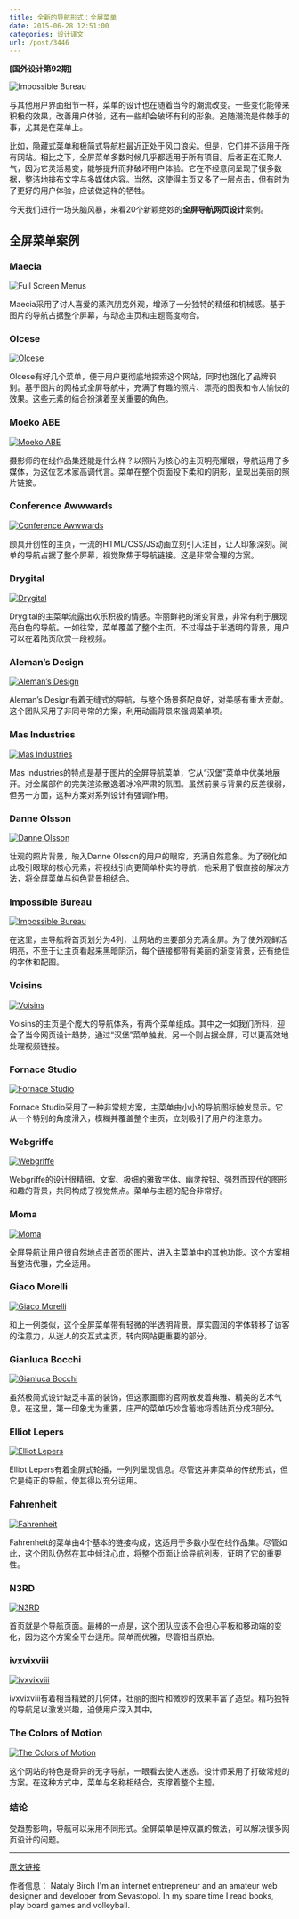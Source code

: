 ```yaml
---
title: 全新的导航形式：全屏菜单
date: 2015-06-28 12:51:00
categories: 设计译文
url: /post/3446
---
```


**[国外设计第92期]**

![Impossible Bureau](http://designmodo.com/wp-content/uploads/2015/05/9-Impossible-Bureau.jpg)

与其他用户界面细节一样，菜单的设计也在随着当今的潮流改变。一些变化能带来积极的效果，改善用户体验，还有一些却会破坏有利的形象。追随潮流是件棘手的事，尤其是在菜单上。

比如，隐藏式菜单和极简式导航栏最近正处于风口浪尖。但是，它们并不适用于所有网站。相比之下，全屏菜单多数时候几乎都适用于所有项目。后者正在汇聚人气，因为它灵活易变，能够提升而非破坏用户体验。它在不经意间呈现了很多数据，整洁地排布文字与多媒体内容。当然，这使得主页又多了一层点击，但有时为了更好的用户体验，应该做这样的牺牲。

今天我们进行一场头脑风暴，来看20个新颖绝妙的**全屏导航网页设计**案例。

## 全屏菜单案例

### Maecia

![Full Screen Menus](http://designmodo.com/wp-content/uploads/2015/05/1-Maecia.jpg)

Maecia采用了讨人喜爱的蒸汽朋克外观，增添了一分独特的精细和机械感。基于图片的导航占据整个屏幕，与动态主页和主题高度吻合。

### Olcese

[![Olcese](http://designmodo.com/wp-content/uploads/2015/05/2-Olcese.jpg)](http://www.cotonificioolcese.it)

Olcese有好几个菜单，便于用户更彻底地探索这个网站，同时也强化了品牌识别。基于图片的网格式全屏导航中，充满了有趣的照片、漂亮的图表和令人愉快的效果。这些元素的结合扮演着至关重要的角色。

### Moeko ABE

[![Moeko ABE](http://designmodo.com/wp-content/uploads/2015/05/3-Moeko-ABE.jpg)](http://abemoeko.com/)

摄影师的在线作品集还能是什么样？以照片为核心的主页明亮耀眼，导航运用了多媒体，为这位艺术家高调代言。菜单在整个页面投下柔和的阴影，呈现出美丽的照片链接。

### Conference Awwwards

[![Conference Awwwards](http://designmodo.com/wp-content/uploads/2015/05/4-Conference-Awwwards.jpg)](http://conference.awwwards.com/)

颇具开创性的主页，一流的HTML/CSS/JS动画立刻引人注目，让人印象深刻。简单的导航占据了整个屏幕，视觉聚焦于导航链接。这是非常合理的方案。

### Drygital

[![Drygital](http://designmodo.com/wp-content/uploads/2015/05/5-Drygital.jpg)](http://drygital.com/)

Drygital的主菜单流露出欢乐积极的情感。华丽鲜艳的渐变背景，非常有利于展现亮白色的导航。一如往常，菜单覆盖了整个主页。不过得益于半透明的背景，用户可以在着陆页欣赏一段视频。

### Aleman’s Design

[![Aleman’s Design](http://designmodo.com/wp-content/uploads/2015/05/6-Alemans-Design.jpg)](http://www.alemansdesign.it/)

Aleman’s Design有着无缝式的导航，与整个场景搭配良好，对美感有重大贡献。这个团队采用了非同寻常的方案，利用动画背景来强调菜单项。

### Mas Industries

[![Mas Industries](http://designmodo.com/wp-content/uploads/2015/05/7-Mas-Industries.jpg)](http://mas-industries.com/)

Mas Industries的特点是基于图片的全屏导航菜单，它从“汉堡”菜单中优美地展开。对金属部件的完美渲染散逸着冰冷严肃的氛围。虽然前景与背景的反差很弱，但另一方面，这种方案对系列设计有强调作用。

### Danne Olsson

[![Danne Olsson](http://designmodo.com/wp-content/uploads/2015/05/8-Danne-Olsson.jpg)](http://www.danneolsson.se/)

壮观的照片背景，映入Danne Olsson的用户的眼帘，充满自然意象。为了弱化如此吸引眼球的核心元素，将视线引向更简单朴实的导航，他采用了很直接的解决方法，将全屏菜单与纯色背景相结合。

### Impossible Bureau

[![Impossible Bureau](http://designmodo.com/wp-content/uploads/2015/05/9-Impossible-Bureau.jpg)](http://www.impossible-bureau.com/)

在这里，主导航将首页划分为4列，让网站的主要部分充满全屏。为了使外观鲜活明亮，不至于让主页看起来黑暗阴沉，每个链接都带有美丽的渐变背景，还有绝佳的字体和配图。

### Voisins

[![Voisins](http://designmodo.com/wp-content/uploads/2015/05/10-Voisins.jpg)](http://voisinschameran.com)

Voisins的主页是个庞大的导航体系，有两个菜单组成。其中之一如我们所料，迎合了当今网页设计趋势，通过“汉堡”菜单触发。另一个则占据全屏，可以更高效地处理视频链接。

### Fornace Studio

[![Fornace Studio](http://designmodo.com/wp-content/uploads/2015/05/11-Fornace-Studio.jpg)](http://www.fornacestudio.com/)

Fornace Studio采用了一种非常规方案，主菜单由小小的导航图标触发显示。它从一个特别的角度滑入，模糊并覆盖整个主页，立刻吸引了用户的注意力。

### Webgriffe

[![Webgriffe](http://designmodo.com/wp-content/uploads/2015/05/12-Webgriffe.jpg)](http://www.webgriffe.com/)

Webgriffe的设计很精细，文案、极细的雅致字体、幽灵按钮、强烈而现代的图形和趣的背景，共同构成了视觉焦点。菜单与主题的配合非常好。

### Moma

[![Moma](http://designmodo.com/wp-content/uploads/2015/05/13-Moma.jpg)](http://www.moma.org/interactives/exhibitions/2014/matisse/)

全屏导航让用户很自然地点击首页的图片，进入主菜单中的其他功能。这个方案相当整洁优雅，完全适用。

### Giaco Morelli

[![Giaco Morelli](http://designmodo.com/wp-content/uploads/2015/05/14-Giaco-Morelli.jpg)](http://www.giacomorelli.com/)

和上一例类似，这个全屏菜单带有轻微的半透明背景。厚实圆润的字体转移了访客的注意力，从迷人的交互式主页，转向网站更重要的部分。

### Gianluca Bocchi

[![Gianluca Bocchi](http://designmodo.com/wp-content/uploads/2015/05/15-Gianluca-Bocchi.jpg)](http://www.gianlucabocchi.com)

虽然极简式设计缺乏丰富的装饰，但这家画廊的官网散发着典雅、精美的艺术气息。在这里，第一印象尤为重要，庄严的菜单巧妙含蓄地将着陆页分成3部分。

### Elliot Lepers

[![Elliot Lepers](http://designmodo.com/wp-content/uploads/2015/05/16-Elliot-Lepers.jpg)](http://getelliot.com)

Elliot Lepers有着全屏式轮播，一列列呈现信息。尽管这并非菜单的传统形式，但它是纯正的导航，使其得以充分运用。

### Fahrenheit

[![Fahrenheit](http://designmodo.com/wp-content/uploads/2015/05/17-Fahrenheit.jpg)](https://www.fahrenheit.io/)

Fahrenheit的菜单由4个基本的链接构成，这适用于多数小型在线作品集。尽管如此，这个团队仍然在其中倾注心血，将整个页面让给导航列表，证明了它的重要性。

### N3RD

[![N3RD](http://designmodo.com/wp-content/uploads/2015/05/18-N3RD.jpg)](http://www.n3rd.co.uk/)

首页就是个导航页面。最棒的一点是，这个团队应该不会担心平板和移动端的变化，因为这个方案全平台适用。简单而优雅，尽管相当原始。

### ivxvixviii

[![ivxvixviii](http://designmodo.com/wp-content/uploads/2015/05/19-ivxvixviii.jpg)](http://ivxvixviii.io/)

ivxvixviii有着相当精致的几何体，壮丽的图片和微妙的效果丰富了造型。精巧独特的导航足以激发兴趣，迫使用户深入其中。

### The Colors of Motion

[![The Colors of Motion](http://designmodo.com/wp-content/uploads/2015/05/20-The-Colors-of-Motion.jpg)](http://thecolorsofmotion.com/films)

这个网站的特色是奇异的无字导航，一眼看去使人迷惑。设计师采用了打破常规的方案。在这种方式中，菜单与名称相结合，支撑着整个主题。

### 结论

受趋势影响，导航可以采用不同形式。全屏菜单是种双赢的做法，可以解决很多网页设计的问题。

---

[原文链接](http://designmodo.com/full-screen-menus/)

作者信息：
Nataly Birch
I'm an internet entrepreneur and an amateur web designer and developer from Sevastopol. In my spare time I read books, play board games and volleyball.